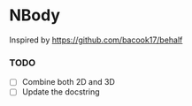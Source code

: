 # NBody

Inspired by https://github.com/bacook17/behalf

### TODO
- [ ] Combine both 2D and 3D
- [ ] Update the docstring

